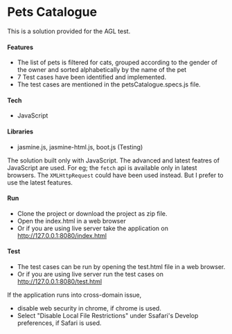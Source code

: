 # Pets Catalogue

This is a solution provided for the AGL test.

#### Features
  - The list of pets is filtered for cats, grouped according to the gender of the owner and sorted alphabetically by the name of the pet
  - 7 Test cases have been identified and implemented.
  - The test cases are mentioned in the petsCatalogue.specs.js file.


#### Tech
  - JavaScript

#### Libraries
-  jasmine.js, jasmine-html.js, boot.js (Testing)

The solution built only with JavaScript. The advanced and latest featres of JavaScript are used. For eg; the `fetch` api is available only in latest browsers. The `XMLHttpRequest` could have been used instead. But I prefer to use the latest features. 

#### Run
- Clone the project or download the project as zip file.
- Open the index.html in a web browser
- Or if you are using live server take the application on http://127.0.0.1:8080/index.html

#### Test
- The test cases can be run by opening the test.html file in a web browser.
- Or if you are using live server run the test cases on http://127.0.0.1:8080/test.html

If the application runs into cross-domain issue, 
- disable web security in chrome, if chrome is used.
- Select "Disable Local File Restrictions" under Ssafari's Develop preferences, if Safari is used.
